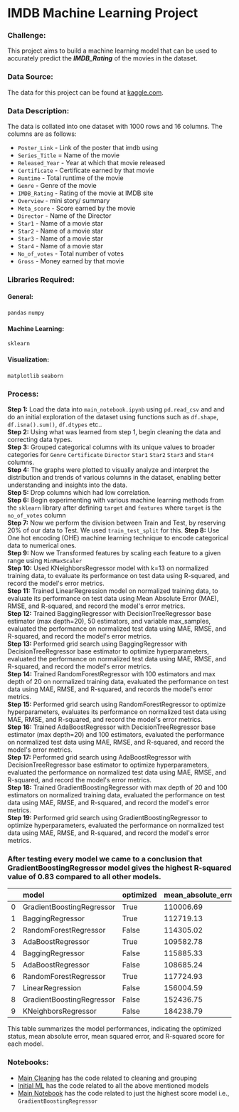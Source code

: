 # IMDB Machine Learning Project
### Challenge:
This project aims to build a machine learning model that can be used to accurately predict the ***IMDB_Rating*** of the movies in the dataset.

### Data Source:
The data for this project can be found at [kaggle.com](https://www.kaggle.com/datasets/harshitshankhdhar/imdb-dataset-of-top-1000-movies-and-tv-shows/data).

### Data Description:
The data is collated into one dataset with 1000 rows and 16 columns. The columns are as follows:
- `Poster_Link` - Link of the poster that imdb using
- `Series_Title` = Name of the movie
- `Released_Year` - Year at which that movie released
- `Certificate` - Certificate earned by that movie
- `Runtime` - Total runtime of the movie
- `Genre` - Genre of the movie
- `IMDB_Rating` - Rating of the movie at IMDB site
- `Overview` - mini story/ summary
- `Meta_score` - Score earned by the movie
- `Director` - Name of the Director
- `Star1` - Name of a movie star
- `Star2` - Name of a movie star
- `Star3` - Name of a movie star
- `Star4` - Name of a movie star
- `No_of_votes` - Total number of votes
- `Gross` - Money earned by that movie

### Libraries Required:
#### General:
`pandas` `numpy` 
#### Machine Learning:
`sklearn`
#### Visualization:
`matplotlib`
`seaborn`

### Process:
**Step 1:** Load the data into `main_notebook.ipynb` using `pd.read_csv` and and do an initial exploration of the dataset using functions such as `df.shape`, `df.isna().sum()`, `df.dtypes` etc..\
**Step 2:** Using what was learned from step 1, begin cleaning the data and correcting data types.\
**Step 3:** Grouped categorical columns with its unique values to broader categories for `Genre` `Certificate` `Director` `Star1` `Star2` `Star3` and `Star4` columns.\
**Step 4:** The graphs were plotted to visually analyze and interpret the distribution and trends of various columns in the dataset, enabling better understanding and insights into the data.\
**Step 5:** Drop columns which had low correlation.\
**Step 6:** Begin experimenting with various machine learning methods from the `sklearn` library after defining `target` and `features` where `target` is the `no_of_votes` column\
**Step 7:** Now we perform the division between Train and Test, by reserving 20% of our data to Test. We used `train_test_split` for this.
**Step 8:** Use One hot encoding (OHE) machine learning technique to encode categorical data to numerical ones.\
**Step 9:** Now we Transformed features by scaling each feature to a given range using `MinMaxScaler`\
**Step 10:** Used KNeighborsRegressor model with k=13 on normalized training data, to evaluate its performance on test data using R-squared, and record the model's error metrics.\
**Step 11:** Trained LinearRegression model on normalized training data, to evaluate its performance on test data using Mean Absolute Error (MAE), RMSE, and R-squared, and record the model's error metrics.\
**Step 12:** Trained BaggingRegressor with DecisionTreeRegressor base estimator (max depth=20), 50 estimators, and variable max_samples, evaluated the performance on normalized test data using MAE, RMSE, and R-squared, and record the model's error metrics.\
**Step 13:** Performed grid search using BaggingRegressor with DecisionTreeRegressor base estimator to optimize hyperparameters, evaluated the performance on normalized test data using MAE, RMSE, and R-squared, and record the model's error metrics.\
**Step 14:** Trained RandomForestRegressor with 100 estimators and max depth of 20 on normalized training data, evaluated the performance on test data using MAE, RMSE, and R-squared, and records the model's error metrics.\
**Step 15:** Performed grid search using RandomForestRegressor to optimize hyperparameters, evaluates its performance on normalized test data using MAE, RMSE, and R-squared, and record the model's error metrics.\
**Step 16:** Trained AdaBoostRegressor with DecisionTreeRegressor base estimator (max depth=20) and 100 estimators, evaluated the performance on normalized test data using MAE, RMSE, and R-squared, and record the model's error metrics.\
**Step 17:** Performed grid search using AdaBoostRegressor with DecisionTreeRegressor base estimator to optimize hyperparameters, evaluated the performance on normalized test data using MAE, RMSE, and R-squared, and record the model's error metrics.\
**Step 18:** Trained GradientBoostingRegressor with max depth of 20 and 100 estimators on normalized training data, evaluated the performance on test data using MAE, RMSE, and R-squared, and record the model's error metrics.\
**Step 19:** Performed grid search using GradientBoostingRegressor to optimize hyperparameters, evaluated the performance on normalized test data using MAE, RMSE, and R-squared, and record the model's error metrics.

### After testing every model we came to a conclusion that GradientBoostingRegressor model gives the highest R-squared value of 0.83 compared to all other models.


|    | model                      | optimized | mean_absolute_error | mean_squared_error | r2_score |
|---:|:---------------------------|:----------|---------------------|--------------------|----------|
|  0 | GradientBoostingRegressor | True      | 110006.69           | 154786.22          | 0.83     |
|  1 | BaggingRegressor          | True      | 112719.13           | 163279.32          | 0.81     |
|  2 | RandomForestRegressor     | False     | 114305.02           | 163066.16          | 0.81     |
|  3 | AdaBoostRegressor         | True      | 109582.78           | 160076.89          | 0.81     |
|  4 | BaggingRegressor          | False     | 115885.33           | 167136.39          | 0.80     |
|  5 | AdaBoostRegressor         | False     | 108685.24           | 166017.95          | 0.80     |
|  6 | RandomForestRegressor     | True      | 117724.93           | 169832.77          | 0.79     |
|  7 | LinearRegression          | False     | 156004.59           | 204939.43          | 0.70     |
|  8 | GradientBoostingRegressor | False     | 152436.75           | 227171.59          | 0.63     |
|  9 | KNeighborsRegressor       | False     | 184238.79           | 266084.68          | 0.49     |

This table summarizes the model performances, indicating the optimized status, mean absolute error, mean squared error, and R-squared score for each model.

### Notebooks:

* [Main Cleaning](main_cleaning.ipynb) has the code related to cleaning and grouping
* [Initial ML](initial-ML.ipynb) has the code related to all the above mentioned models
* [Main Notebook](main_notebook.ipynb) has the code related to just the highest score model i.e., `GradientBoostingRegressor`